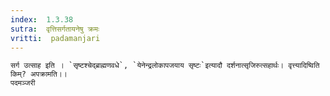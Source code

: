 ```yaml
---
index:  1.3.38
sutra:  वृत्तिसर्गतायनेषु क्रमः
vritti:  padamanjari
---
```


	सर्ग उत्साह इति । `सृष्टश्चेद्ब्राह्मणवधे`, `येनेन्द्रलोकापजयाय सृष्टः`इत्यादौ दर्शनात्सृजिरुत्सहार्थः। वृत्त्यादिष्विति किम्? अपक्रामति।।
	पदमञ्जरी

